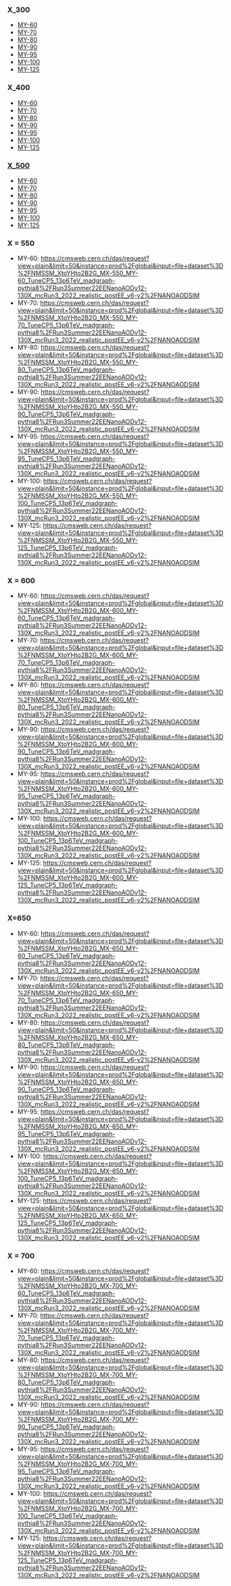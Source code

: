 ### X_300
- [MY-60](https://cmsweb.cern.ch/das/request?view=plain&limit=50&instance=prod%2Fglobal&input=file+dataset%3D%2FNMSSM_XtoYHto2B2G_MX-300_MY-60_TuneCP5_13p6TeV_madgraph-pythia8%2FRun3Summer22EENanoAODv12-130X_mcRun3_2022_realistic_postEE_v6-v2%2FNANOAODSIM)
- [MY-70](https://cmsweb.cern.ch/das/request?view=plain&limit=50&instance=prod%2Fglobal&input=file+dataset%3D%2FNMSSM_XtoYHto2B2G_MX-300_MY-70_TuneCP5_13p6TeV_madgraph-pythia8%2FRun3Summer22EENanoAODv12-130X_mcRun3_2022_realistic_postEE_v6-v2%2FNANOAODSIM)
- [MY-80](https://cmsweb.cern.ch/das/request?view=plain&limit=50&instance=prod%2Fglobal&input=file+dataset%3D%2FNMSSM_XtoYHto2B2G_MX-300_MY-80_TuneCP5_13p6TeV_madgraph-pythia8%2FRun3Summer22EENanoAODv12-130X_mcRun3_2022_realistic_postEE_v6-v2%2FNANOAODSIM)
- [MY-90](https://cmsweb.cern.ch/das/request?view=plain&limit=50&instance=prod%2Fglobal&input=file+dataset%3D%2FNMSSM_XtoYHto2B2G_MX-300_MY-90_TuneCP5_13p6TeV_madgraph-pythia8%2FRun3Summer22EENanoAODv12-130X_mcRun3_2022_realistic_postEE_v6-v2%2FNANOAODSIM)
- [MY-95](https://cmsweb.cern.ch/das/request?view=plain&limit=50&instance=prod%2Fglobal&input=file+dataset%3D%2FNMSSM_XtoYHto2B2G_MX-300_MY-95_TuneCP5_13p6TeV_madgraph-pythia8%2FRun3Summer22EENanoAODv12-130X_mcRun3_2022_realistic_postEE_v6-v2%2FNANOAODSIM)
- [MY-100](https://cmsweb.cern.ch/das/request?view=plain&limit=50&instance=prod%2Fglobal&input=file+dataset%3D%2FNMSSM_XtoYHto2B2G_MX-300_MY-100_TuneCP5_13p6TeV_madgraph-pythia8%2FRun3Summer22EENanoAODv12-130X_mcRun3_2022_realistic_postEE_v6-v2%2FNANOAODSIM)
- [MY-125](https://cmsweb.cern.ch/das/request?view=plain&limit=50&instance=prod%2Fglobal&input=file+dataset%3D%2FNMSSM_XtoYHto2B2G_MX-300_MY-125_TuneCP5_13p6TeV_madgraph-pythia8%2FRun3Summer22EENanoAODv12-130X_mcRun3_2022_realistic_postEE_v6-v2%2FNANOAODSIM)

### X_400
- [MY-60](https://cmsweb.cern.ch/das/request?view=plain&limit=50&instance=prod%2Fglobal&input=file+dataset%3D%2FNMSSM_XtoYHto2B2G_MX-400_MY-60_TuneCP5_13p6TeV_madgraph-pythia8%2FRun3Summer22EENanoAODv12-130X_mcRun3_2022_realistic_postEE_v6-v2%2FNANOAODSIM)
- [MY-70](https://cmsweb.cern.ch/das/request?view=plain&limit=50&instance=prod%2Fglobal&input=file+dataset%3D%2FNMSSM_XtoYHto2B2G_MX-400_MY-70_TuneCP5_13p6TeV_madgraph-pythia8%2FRun3Summer22EENanoAODv12-130X_mcRun3_2022_realistic_postEE_v6-v2%2FNANOAODSIM)
- [MY-80](https://cmsweb.cern.ch/das/request?view=plain&limit=50&instance=prod%2Fglobal&input=file+dataset%3D%2FNMSSM_XtoYHto2B2G_MX-400_MY-80_TuneCP5_13p6TeV_madgraph-pythia8%2FRun3Summer22EENanoAODv12-130X_mcRun3_2022_realistic_postEE_v6-v2%2FNANOAODSIM)
- [MY-90](https://cmsweb.cern.ch/das/request?view=plain&limit=50&instance=prod%2Fglobal&input=file+dataset%3D%2FNMSSM_XtoYHto2B2G_MX-400_MY-90_TuneCP5_13p6TeV_madgraph-pythia8%2FRun3Summer22EENanoAODv12-130X_mcRun3_2022_realistic_postEE_v6-v2%2FNANOAODSIM)
- [MY-95](https://cmsweb.cern.ch/das/request?view=plain&limit=50&instance=prod%2Fglobal&input=file+dataset%3D%2FNMSSM_XtoYHto2B2G_MX-400_MY-95_TuneCP5_13p6TeV_madgraph-pythia8%2FRun3Summer22EENanoAODv12-130X_mcRun3_2022_realistic_postEE_v6-v2%2FNANOAODSIM)
- [MY-100](https://cmsweb.cern.ch/das/request?view=plain&limit=50&instance=prod%2Fglobal&input=file+dataset%3D%2FNMSSM_XtoYHto2B2G_MX-400_MY-100_TuneCP5_13p6TeV_madgraph-pythia8%2FRun3Summer22EENanoAODv12-130X_mcRun3_2022_realistic_postEE_v6-v2%2FNANOAODSIM)
- [MY-125](https://cmsweb.cern.ch/das/request?view=plain&limit=50&instance=prod%2Fglobal&input=file+dataset%3D%2FNMSSM_XtoYHto2B2G_MX-400_MY-125_TuneCP5_13p6TeV_madgraph-pythia8%2FRun3Summer22EENanoAODv12-130X_mcRun3_2022_realistic_postEE_v6-v2%2FNANOAODSIM)

### [X_500](https://cmsweb.cern.ch/das/request?input=dataset%3D%2FNMSSM_XtoYHto2B2G_MX-500_MY-*_TuneCP5_13p6TeV_madgraph-pythia8%2FRun3Summer22EENanoAODv12-130X_mcRun3_2022_realistic_postEE_v6-v2%2FNANOAODSIM&instance=prod/global)
- [MY-60](https://cmsweb.cern.ch/das/request?view=plain&limit=50&instance=prod%2Fglobal&input=file+dataset%3D%2FNMSSM_XtoYHto2B2G_MX-500_MY-60_TuneCP5_13p6TeV_madgraph-pythia8%2FRun3Summer22EENanoAODv12-130X_mcRun3_2022_realistic_postEE_v6-v2%2FNANOAODSIM)
- [MY-70](https://cmsweb.cern.ch/das/request?view=plain&limit=50&instance=prod%2Fglobal&input=file+dataset%3D%2FNMSSM_XtoYHto2B2G_MX-500_MY-70_TuneCP5_13p6TeV_madgraph-pythia8%2FRun3Summer22EENanoAODv12-130X_mcRun3_2022_realistic_postEE_v6-v2%2FNANOAODSIM)
- [MY-80](https://cmsweb.cern.ch/das/request?view=plain&limit=50&instance=prod%2Fglobal&input=file+dataset%3D%2FNMSSM_XtoYHto2B2G_MX-500_MY-80_TuneCP5_13p6TeV_madgraph-pythia8%2FRun3Summer22EENanoAODv12-130X_mcRun3_2022_realistic_postEE_v6-v2%2FNANOAODSIM)
- [MY-90](https://cmsweb.cern.ch/das/request?view=plain&limit=50&instance=prod%2Fglobal&input=file+dataset%3D%2FNMSSM_XtoYHto2B2G_MX-500_MY-90_TuneCP5_13p6TeV_madgraph-pythia8%2FRun3Summer22EENanoAODv12-130X_mcRun3_2022_realistic_postEE_v6-v2%2FNANOAODSIM)
- [MY-95](https://cmsweb.cern.ch/das/request?view=plain&limit=50&instance=prod%2Fglobal&input=file+dataset%3D%2FNMSSM_XtoYHto2B2G_MX-500_MY-95_TuneCP5_13p6TeV_madgraph-pythia8%2FRun3Summer22EENanoAODv12-130X_mcRun3_2022_realistic_postEE_v6-v2%2FNANOAODSIM)
- [MY-100](https://cmsweb.cern.ch/das/request?view=plain&limit=50&instance=prod%2Fglobal&input=file+dataset%3D%2FNMSSM_XtoYHto2B2G_MX-500_MY-100_TuneCP5_13p6TeV_madgraph-pythia8%2FRun3Summer22EENanoAODv12-130X_mcRun3_2022_realistic_postEE_v6-v2%2FNANOAODSIM)
- [MY-125](https://cmsweb.cern.ch/das/request?view=plain&limit=50&instance=prod%2Fglobal&input=file+dataset%3D%2FNMSSM_XtoYHto2B2G_MX-500_MY-125_TuneCP5_13p6TeV_madgraph-pythia8%2FRun3Summer22EENanoAODv12-130X_mcRun3_2022_realistic_postEE_v6-v2%2FNANOAODSIM)


### X = 550

- MY-60: https://cmsweb.cern.ch/das/request?view=plain&limit=50&instance=prod%2Fglobal&input=file+dataset%3D%2FNMSSM_XtoYHto2B2G_MX-550_MY-60_TuneCP5_13p6TeV_madgraph-pythia8%2FRun3Summer22EENanoAODv12-130X_mcRun3_2022_realistic_postEE_v6-v2%2FNANOAODSIM
- MY-70: https://cmsweb.cern.ch/das/request?view=plain&limit=50&instance=prod%2Fglobal&input=file+dataset%3D%2FNMSSM_XtoYHto2B2G_MX-550_MY-70_TuneCP5_13p6TeV_madgraph-pythia8%2FRun3Summer22EENanoAODv12-130X_mcRun3_2022_realistic_postEE_v6-v2%2FNANOAODSIM
- MY-80: https://cmsweb.cern.ch/das/request?view=plain&limit=50&instance=prod%2Fglobal&input=file+dataset%3D%2FNMSSM_XtoYHto2B2G_MX-550_MY-80_TuneCP5_13p6TeV_madgraph-pythia8%2FRun3Summer22EENanoAODv12-130X_mcRun3_2022_realistic_postEE_v6-v2%2FNANOAODSIM
- MY-90: https://cmsweb.cern.ch/das/request?view=plain&limit=50&instance=prod%2Fglobal&input=file+dataset%3D%2FNMSSM_XtoYHto2B2G_MX-550_MY-90_TuneCP5_13p6TeV_madgraph-pythia8%2FRun3Summer22EENanoAODv12-130X_mcRun3_2022_realistic_postEE_v6-v2%2FNANOAODSIM
- MY-95: https://cmsweb.cern.ch/das/request?view=plain&limit=50&instance=prod%2Fglobal&input=file+dataset%3D%2FNMSSM_XtoYHto2B2G_MX-550_MY-95_TuneCP5_13p6TeV_madgraph-pythia8%2FRun3Summer22EENanoAODv12-130X_mcRun3_2022_realistic_postEE_v6-v2%2FNANOAODSIM
- MY-100: https://cmsweb.cern.ch/das/request?view=plain&limit=50&instance=prod%2Fglobal&input=file+dataset%3D%2FNMSSM_XtoYHto2B2G_MX-550_MY-100_TuneCP5_13p6TeV_madgraph-pythia8%2FRun3Summer22EENanoAODv12-130X_mcRun3_2022_realistic_postEE_v6-v2%2FNANOAODSIM
- MY-125: https://cmsweb.cern.ch/das/request?view=plain&limit=50&instance=prod%2Fglobal&input=file+dataset%3D%2FNMSSM_XtoYHto2B2G_MX-550_MY-125_TuneCP5_13p6TeV_madgraph-pythia8%2FRun3Summer22EENanoAODv12-130X_mcRun3_2022_realistic_postEE_v6-v2%2FNANOAODSIM

### X = 600

- MY-60: https://cmsweb.cern.ch/das/request?view=plain&limit=50&instance=prod%2Fglobal&input=file+dataset%3D%2FNMSSM_XtoYHto2B2G_MX-600_MY-60_TuneCP5_13p6TeV_madgraph-pythia8%2FRun3Summer22EENanoAODv12-130X_mcRun3_2022_realistic_postEE_v6-v2%2FNANOAODSIM
- MY-70:  https://cmsweb.cern.ch/das/request?view=plain&limit=50&instance=prod%2Fglobal&input=file+dataset%3D%2FNMSSM_XtoYHto2B2G_MX-600_MY-70_TuneCP5_13p6TeV_madgraph-pythia8%2FRun3Summer22EENanoAODv12-130X_mcRun3_2022_realistic_postEE_v6-v2%2FNANOAODSIM
- MY-80:  https://cmsweb.cern.ch/das/request?view=plain&limit=50&instance=prod%2Fglobal&input=file+dataset%3D%2FNMSSM_XtoYHto2B2G_MX-600_MY-80_TuneCP5_13p6TeV_madgraph-pythia8%2FRun3Summer22EENanoAODv12-130X_mcRun3_2022_realistic_postEE_v6-v2%2FNANOAODSIM
- MY-90:  https://cmsweb.cern.ch/das/request?view=plain&limit=50&instance=prod%2Fglobal&input=file+dataset%3D%2FNMSSM_XtoYHto2B2G_MX-600_MY-90_TuneCP5_13p6TeV_madgraph-pythia8%2FRun3Summer22EENanoAODv12-130X_mcRun3_2022_realistic_postEE_v6-v2%2FNANOAODSIM
- MY-95:  https://cmsweb.cern.ch/das/request?view=plain&limit=50&instance=prod%2Fglobal&input=file+dataset%3D%2FNMSSM_XtoYHto2B2G_MX-600_MY-95_TuneCP5_13p6TeV_madgraph-pythia8%2FRun3Summer22EENanoAODv12-130X_mcRun3_2022_realistic_postEE_v6-v2%2FNANOAODSIM
- MY-100:  https://cmsweb.cern.ch/das/request?view=plain&limit=50&instance=prod%2Fglobal&input=file+dataset%3D%2FNMSSM_XtoYHto2B2G_MX-600_MY-100_TuneCP5_13p6TeV_madgraph-pythia8%2FRun3Summer22EENanoAODv12-130X_mcRun3_2022_realistic_postEE_v6-v2%2FNANOAODSIM
- MY-125: https://cmsweb.cern.ch/das/request?view=plain&limit=50&instance=prod%2Fglobal&input=file+dataset%3D%2FNMSSM_XtoYHto2B2G_MX-600_MY-125_TuneCP5_13p6TeV_madgraph-pythia8%2FRun3Summer22EENanoAODv12-130X_mcRun3_2022_realistic_postEE_v6-v2%2FNANOAODSIM

### X=650

- MY-60:  https://cmsweb.cern.ch/das/request?view=plain&limit=50&instance=prod%2Fglobal&input=file+dataset%3D%2FNMSSM_XtoYHto2B2G_MX-650_MY-60_TuneCP5_13p6TeV_madgraph-pythia8%2FRun3Summer22EENanoAODv12-130X_mcRun3_2022_realistic_postEE_v6-v2%2FNANOAODSIM
- MY-70: https://cmsweb.cern.ch/das/request?view=plain&limit=50&instance=prod%2Fglobal&input=file+dataset%3D%2FNMSSM_XtoYHto2B2G_MX-650_MY-70_TuneCP5_13p6TeV_madgraph-pythia8%2FRun3Summer22EENanoAODv12-130X_mcRun3_2022_realistic_postEE_v6-v2%2FNANOAODSIM
- MY-80: https://cmsweb.cern.ch/das/request?view=plain&limit=50&instance=prod%2Fglobal&input=file+dataset%3D%2FNMSSM_XtoYHto2B2G_MX-650_MY-80_TuneCP5_13p6TeV_madgraph-pythia8%2FRun3Summer22EENanoAODv12-130X_mcRun3_2022_realistic_postEE_v6-v2%2FNANOAODSIM
- MY-90: https://cmsweb.cern.ch/das/request?view=plain&limit=50&instance=prod%2Fglobal&input=file+dataset%3D%2FNMSSM_XtoYHto2B2G_MX-650_MY-90_TuneCP5_13p6TeV_madgraph-pythia8%2FRun3Summer22EENanoAODv12-130X_mcRun3_2022_realistic_postEE_v6-v2%2FNANOAODSIM
- MY-95: https://cmsweb.cern.ch/das/request?view=plain&limit=50&instance=prod%2Fglobal&input=file+dataset%3D%2FNMSSM_XtoYHto2B2G_MX-650_MY-95_TuneCP5_13p6TeV_madgraph-pythia8%2FRun3Summer22EENanoAODv12-130X_mcRun3_2022_realistic_postEE_v6-v2%2FNANOAODSIM
- MY-100: https://cmsweb.cern.ch/das/request?view=plain&limit=50&instance=prod%2Fglobal&input=file+dataset%3D%2FNMSSM_XtoYHto2B2G_MX-650_MY-100_TuneCP5_13p6TeV_madgraph-pythia8%2FRun3Summer22EENanoAODv12-130X_mcRun3_2022_realistic_postEE_v6-v2%2FNANOAODSIM
- MY-125: https://cmsweb.cern.ch/das/request?view=plain&limit=50&instance=prod%2Fglobal&input=file+dataset%3D%2FNMSSM_XtoYHto2B2G_MX-650_MY-125_TuneCP5_13p6TeV_madgraph-pythia8%2FRun3Summer22EENanoAODv12-130X_mcRun3_2022_realistic_postEE_v6-v2%2FNANOAODSIM

### X = 700
- MY-60: https://cmsweb.cern.ch/das/request?view=plain&limit=50&instance=prod%2Fglobal&input=file+dataset%3D%2FNMSSM_XtoYHto2B2G_MX-700_MY-60_TuneCP5_13p6TeV_madgraph-pythia8%2FRun3Summer22EENanoAODv12-130X_mcRun3_2022_realistic_postEE_v6-v2%2FNANOAODSIM
- MY-70: https://cmsweb.cern.ch/das/request?view=plain&limit=50&instance=prod%2Fglobal&input=file+dataset%3D%2FNMSSM_XtoYHto2B2G_MX-700_MY-70_TuneCP5_13p6TeV_madgraph-pythia8%2FRun3Summer22EENanoAODv12-130X_mcRun3_2022_realistic_postEE_v6-v2%2FNANOAODSIM
- MY-80: https://cmsweb.cern.ch/das/request?view=plain&limit=50&instance=prod%2Fglobal&input=file+dataset%3D%2FNMSSM_XtoYHto2B2G_MX-700_MY-80_TuneCP5_13p6TeV_madgraph-pythia8%2FRun3Summer22EENanoAODv12-130X_mcRun3_2022_realistic_postEE_v6-v2%2FNANOAODSIM
- MY-90: https://cmsweb.cern.ch/das/request?view=plain&limit=50&instance=prod%2Fglobal&input=file+dataset%3D%2FNMSSM_XtoYHto2B2G_MX-700_MY-90_TuneCP5_13p6TeV_madgraph-pythia8%2FRun3Summer22EENanoAODv12-130X_mcRun3_2022_realistic_postEE_v6-v2%2FNANOAODSIM
- MY-95: https://cmsweb.cern.ch/das/request?view=plain&limit=50&instance=prod%2Fglobal&input=file+dataset%3D%2FNMSSM_XtoYHto2B2G_MX-700_MY-95_TuneCP5_13p6TeV_madgraph-pythia8%2FRun3Summer22EENanoAODv12-130X_mcRun3_2022_realistic_postEE_v6-v2%2FNANOAODSIM
- MY-100: https://cmsweb.cern.ch/das/request?view=plain&limit=50&instance=prod%2Fglobal&input=file+dataset%3D%2FNMSSM_XtoYHto2B2G_MX-700_MY-100_TuneCP5_13p6TeV_madgraph-pythia8%2FRun3Summer22EENanoAODv12-130X_mcRun3_2022_realistic_postEE_v6-v2%2FNANOAODSIM
- MY-125: https://cmsweb.cern.ch/das/request?view=plain&limit=50&instance=prod%2Fglobal&input=file+dataset%3D%2FNMSSM_XtoYHto2B2G_MX-700_MY-125_TuneCP5_13p6TeV_madgraph-pythia8%2FRun3Summer22EENanoAODv12-130X_mcRun3_2022_realistic_postEE_v6-v2%2FNANOAODSIM
 
